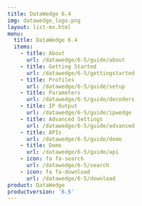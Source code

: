 ```yaml
---
title: DataWedge 6.4
img: datawedge_logo.png
layout: list-mx.html
menu: 
  title: DataWedge 6.4
  items:
    - title: About
      url: /datawedge/6-5/guide/about
    - title: Getting Started
      url: /datawedge/6-5/gettingstarted
    - title: Profiles
      url: /datawedge/6-5/guide/setup
    - title: Parameters
      url: /datawedge/6-5/guide/decoders
    - title: IP Output
      url: /datawedge/6-5/guide/ipwedge
    - title: Advanced Settings
      url: /datawedge/6-5/guide/advanced
    - title: APIs
      url: /datawedge/6-5/guide/demo
    - title: Demo
      url: /datawedge/6-5/guide/api
    - icon: fa fa-search
      url: /datawedge/6-5/search
    - icon: fa fa-download
      url: /datawedge/6-5/download
product: DataWedge
productversion: '6.5'
---
```

